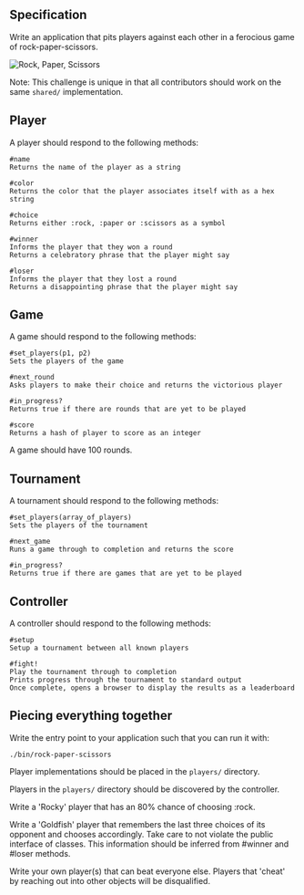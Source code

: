 ## Specification

Write an application that pits players against each other in a ferocious game of
rock-paper-scissors.

![Rock, Paper, Scissors](http://images.sciencedaily.com/2013/02/130219161246-large.jpg)

Note: This challenge is unique in that all contributors should work on the same
`shared/` implementation.

## Player

A player should respond to the following methods:

```
#name
Returns the name of the player as a string

#color
Returns the color that the player associates itself with as a hex string

#choice
Returns either :rock, :paper or :scissors as a symbol

#winner
Informs the player that they won a round
Returns a celebratory phrase that the player might say

#loser
Informs the player that they lost a round
Returns a disappointing phrase that the player might say
```

## Game

A game should respond to the following methods:

```
#set_players(p1, p2)
Sets the players of the game

#next_round
Asks players to make their choice and returns the victorious player

#in_progress?
Returns true if there are rounds that are yet to be played

#score
Returns a hash of player to score as an integer
```

A game should have 100 rounds.

## Tournament

A tournament should respond to the following methods:

```
#set_players(array_of_players)
Sets the players of the tournament

#next_game
Runs a game through to completion and returns the score

#in_progress?
Returns true if there are games that are yet to be played
```

## Controller

A controller should respond to the following methods:

```
#setup
Setup a tournament between all known players

#fight!
Play the tournament through to completion
Prints progress through the tournament to standard output
Once complete, opens a browser to display the results as a leaderboard
```

## Piecing everything together

Write the entry point to your application such that you can run it with:

```
./bin/rock-paper-scissors
```

Player implementations should be placed in the `players/` directory.

Players in the `players/` directory should be discovered by the controller.

Write a 'Rocky' player that has an 80% chance of choosing :rock.

Write a 'Goldfish' player that remembers the last three choices of its opponent
and chooses accordingly. Take care to not violate the public interface of
classes. This information should be inferred from #winner and #loser methods.

Write your own player(s) that can beat everyone else. Players that 'cheat' by
reaching out into other objects will be disqualified.
